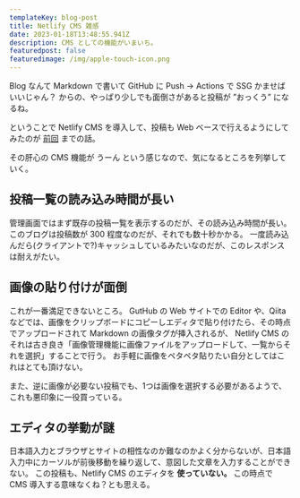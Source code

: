 ```yaml
---
templateKey: blog-post
title: Netlify CMS 雑感
date: 2023-01-18T13:48:55.941Z
description: CMS としての機能がいまいち。
featuredpost: false
featuredimage: /img/apple-touch-icon.png
---
```


Blog なんて Markdown で書いて GitHub に Push → Actions で SSG かませばいいじゃん？
からの、やっぱり少しでも面倒さがあると投稿が ”おっくう” になるね。

ということで Netlify CMS を導入して、投稿も Web ベースで行えるようにしてみたのが [前回](https://blog.amay077.net/posts/2022-07-20-blog-%E3%82%92-netlify-cms-%E3%81%AB%E7%A7%BB%E8%A1%8C%E4%B8%AD/) までの話。

その肝心の CMS 機能が うーん という感じなので、気になるところを列挙していく。

## 投稿一覧の読み込み時間が長い

管理画面ではまず既存の投稿一覧を表示するのだが、その読み込み時間が長い。
このブログは投稿数が 300 程度なのだが、それでも数十秒かかる。
一度読み込んだら(クライアントで?)キャッシュしているみたいなのだが、このレスポンスは耐えがたい。

## 画像の貼り付けが面倒

これが一番満足できないところ。
GutHub の Web サイトでの Editor や、Qiita などでは、画像をクリップボードにコピーしエディタで貼り付けたら、その時点でアップロードされて Markdown の画像タグが挿入されるが、
Netlify CMS のそれは古き良き「画像管理機能に画像ファイルをアップロードして、一覧からそれを選択」することで行う。
お手軽に画像をペタペタ貼りたい自分としてはこれはとても頂けない。

また、逆に画像が必要ない投稿でも、1つは画像を選択する必要があるようで、これも悪印象に一役買っている。

## エディタの挙動が謎

日本語入力とブラウザとサイトの相性なのか難なのかよく分からないが、日本語入力中にカーソルが前後移動を繰り返して、意図した文章を入力することができない。
この投稿も、Netlify CMS のエディタを **使っていない。**
この時点で CMS 導入する意味なくね？とも思える。




